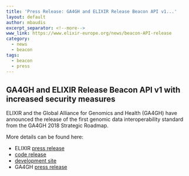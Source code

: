 ```yaml
---
title: 'Press Release: GA4GH and ELIXIR Release Beacon API v1...'
layout: default
author: mbaudis
excerpt_separator: <!--more-->
www_link: https://www.elixir-europe.org/news/beacon-API-release
category:
  - news
  - beacon
tags:
  - beacon
  - press
---
```


## GA4GH and ELIXIR Release Beacon API v1 with increased security measures

ELIXIR and the Global Alliance for Genomics and Health (GA4GH) have announced the release of the first genomic data interoperability standard from the GA4GH 2018 Strategic Roadmap.

<!--more-->

More details can be found here:

* ELIXIR [press release](https://www.elixir-europe.org/news/beacon-API-release)
* [code release](https://github.com/ga4gh-beacon/specification/releases/tag/v1.0.0)
* [development site](https://github.com/ga4gh-beacon/specification)
* GA4GH [press release](https://ga4gh.edit.sanger.ac.uk/news/ga4gh-and-elixir-release-beacon-api-v1-with-increased-security-measures/)
